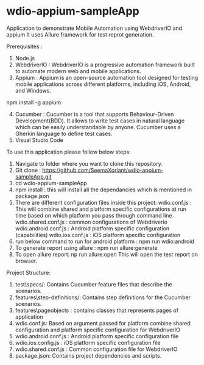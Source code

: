 # wdio-appium-sampleApp
Application to demonstrate Mobile Automation using WebdriverIO and appium
It uses Allure framework for test reprot generation.

Prerequisites :
1. Node.js 
2. WebdriverIO : WebdriverIO is a progressive automation framework built to automate modern web and mobile applications.
3. Appium : Appium is an open-source automation tool designed for testing mobile applications across different platforms, including iOS, Android, and Windows.

npm install -g appium

4. Cucumber : Cucumber is a tool that supports Behaviour-Driven Development(BDD). It allows to write test cases in natural language which can be easily understandable by anyone.
               Cucumber uses a Gherkin language to define test cases.
6. Visual Studio Code

To use this application please follow below steps:
1. Navigate to folder where you want to clone this repository.
2. Git clone : https://github.com/SeemaXoriant/wdio-appium-sampleApp.git
3. cd wdio-appium-sampleApp
4. npm install : this will install all the dependancies which is mentioned in package.json
5. There are different configuration files inside this project:
    wdio.conf.js : This will combine shared and platform specific   configurations at run time based on which platform you pass through command line
    wdio.shared.conf.js : common configurations of Webdriverio
    wdio.android.conf.js : Android platform specific configuration (capabilities)
    wdio.ios.conf.js : iOS platform specific configuration 
6. run below command to run for android platform :
    npm run wdio:android
7. To generate report using allure :
    npm run allure:generate
8. To open allure report:
    np run allure:open 
    This will open the test report on browser.


Project Structure:
1. test\specs/: Contains Cucumber feature files that describe the scenarios.
2. features\step-definitions/: Contains step definitions for the Cucumber scenarios.
3. features\pageobjects : contains classes that represents pages of application 
4. wdio.conf.js: Based on argument passed for platform combine shared  configuration and platform specific configuration for WebdriverIO
5. wdio.android.conf.js : Android platform specific configuration file
6. wdio.ios.config.js : iOS platform specific configuration file
7. wdio.shared.conf.js : Common configuration file for WebdriverIO
8. package.json: Contains project dependencies and scripts.
